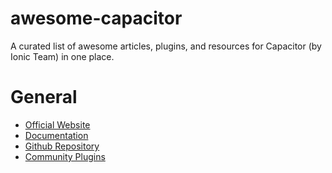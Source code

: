 # awesome-capacitor
A curated list of awesome articles, plugins, and resources for Capacitor (by Ionic Team) in one place.

# General
* [Official Website](https://capacitor.ionicframework.com/)
* [Documentation](https://capacitor.ionicframework.com/docs/)
* [Github Repository](https://github.com/ionic-team/capacitor)
* [Community Plugins](https://github.com/capacitor-community)

